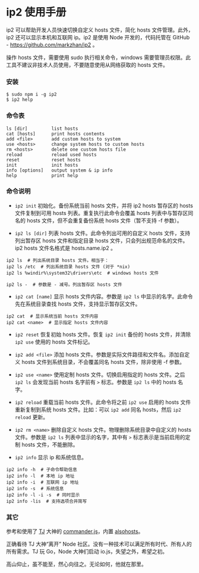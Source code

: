 
# ip2 使用手册

ip2 可以帮助开发人员快速切换自定义 hosts 文件，简化 hosts 文件管理。此外，ip2 还可以显示本机和互联网 ip。ip2 是使用 Node 开发的，代码托管在 GitHub - https://github.com/markzhan/ip2 。

操作 hosts 文件，需要使用 sudo 执行相关命令，windows 需要管理员权限。此工具不建议非技术人员使用，不要随意使用从网络获取的 hosts 文件。

### 安装
```
$ sudo npm i -g ip2
$ ip2 help
```

### 命令表
```
ls [dir]         list hosts
cat [hosts]      print hosts contents
add <file>       add custom hosts to system
use <hosts>      change system hosts to custom hosts
rm <hosts>       delete one custom hosts file
reload           reload used hosts
reset            reset hosts
init             init hosts
info [options]   output system & ip info
help             print help
```

### 命令说明

* `ip2 init` 初始化。备份系统当前 hosts 文件，并将 ip2 hosts 暂存区的 hosts 文件复制到可用 hosts 列表。重复执行此命令会覆盖 hosts 列表中与暂存区同名的 hosts 文件，但不会重复备份系统 hosts 文件（暂不支持 -f 参数）。

* `ip2 ls [dir]` 列表 hosts 文件。此命令列出可用的自定义 hosts 文件，支持列出暂存区 hosts 文件和指定目录 hosts 文件，只会列出规范命名的文件。ip2 hosts 文件名格式是 hosts.name.ip2 。
```
ip2 ls  # 列出系统目录 hosts 文件。相当于：
ip2 ls /etc  # 列出系统目录 hosts 文件 (对于 *nix)
ip2 ls %windir%\system32\drivers\etc  # windows hosts 文件

ip2 ls -  # 参数是 - 减号。列出暂存区 hosts 文件
```

* `ip2 cat [name]` 显示 hosts 文件内容。参数是 `ip2 ls` 中显示的名字。此命令先在系统目录查找 hosts 文件，支持显示暂存区文件。
```
ip2 cat  # 显示系统当前 hosts 文件内容
ip2 cat <name>  # 显示指定 hosts 文件内容
```

* `ip2 reset` 恢复初始 hosts 文件。恢复 `ip2 init` 备份的 hosts 文件，并清除 `ip2 use` 使用的 hosts 文件标记。

* `ip2 add <file>` 添加 hosts 文件。参数是实际文件路径和文件名。添加自定义 hosts 文件到系统目录，不会覆盖同名 hosts 文件，除非使用 -f 参数。

* `ip2 use <name>` 使用定制 hosts 文件。切换启用指定的 hosts 文件。之后 `ip2 ls` 会发现当前 hosts 名字前有 `>` 标志。参数是 `ip2 ls` 中的 hosts 名字。

* `ip2 reload` 重载当前 hosts 文件。此命令将之前 `ip2 use` 启用的 hosts 文件重新复制到系统 hosts 文件。比如：可以 `ip2 add` 同名 hosts，然后 `ip2 reload` 更新。

* `ip2 rm <name>` 删除自定义 hosts 文件。物理删除系统目录中自定义的 hosts 文件。参数是 `ip2 ls` 列表中显示的名字，其中有 `>` 标志表示是当前启用的定制 hosts 文件，不能删除。

* `ip2 info` 显示 ip 和系统信息。
```
ip2 info -h  # 子命令帮助信息
ip2 info -l  # 本地 ip 地址
ip2 info -i  # 互联网 ip 地址
ip2 info -s  # 系统信息
ip2 info -l -i -s  # 同时显示
ip2 info -lis  # 支持选项合并简写
```

### 其它

参考和使用了 [TJ](http://www.tjholowaychuk.com/) 大神的 [commander.js](https://github.com/tj/commander.js)，内置 [alsohosts](https://github.com/alsotang/alsohosts)。

正确看待 TJ 大神“离开” Node 社区。没有一种技术可以满足所有时代、所有人的所有需求。TJ 玩 Go，Node 大神们启动 io.js，失望之外，希望之初。

高山仰止，虽不能至，然心向往之。无论如何，他就在那里。
